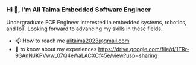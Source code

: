 ### Hi  👋, I'm Ali Taima Embedded Software Engineer
Undergraduate ECE Engineer interested in embedded systems, robotics, and IoT. Looking forward to advancing my skills in these fields.
- 📫 How to reach me alitaima2023@gmail.com
- 📄 to know about my experiences https://drive.google.com/file/d/1TRr-93AnNJKPVww_07Q4eWaLACXCf45e/view?usp=sharing

<!--
**AliTaima/AliTaima** is a ✨ _special_ ✨ repository because its `README.md` (this file) appears on your GitHub profile.

Here are some ideas to get you started:

- 🔭 I’m currently working on ...
- 🌱 I’m currently learning ...
- 👯 I’m looking to collaborate on ...
- 🤔 I’m looking for help with ...
- 💬 Ask me about ...
- 📫 How to reach me: ...
- 😄 Pronouns: ...
- ⚡ Fun fact: ...
-->
